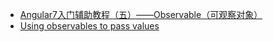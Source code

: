 - [Angular7入门辅助教程（五）——Observable（可观察对象）
](https://blog.csdn.net/qq_34414916/article/details/85194098)
- [Using observables to pass values](https://angular.io/guide/observables)
